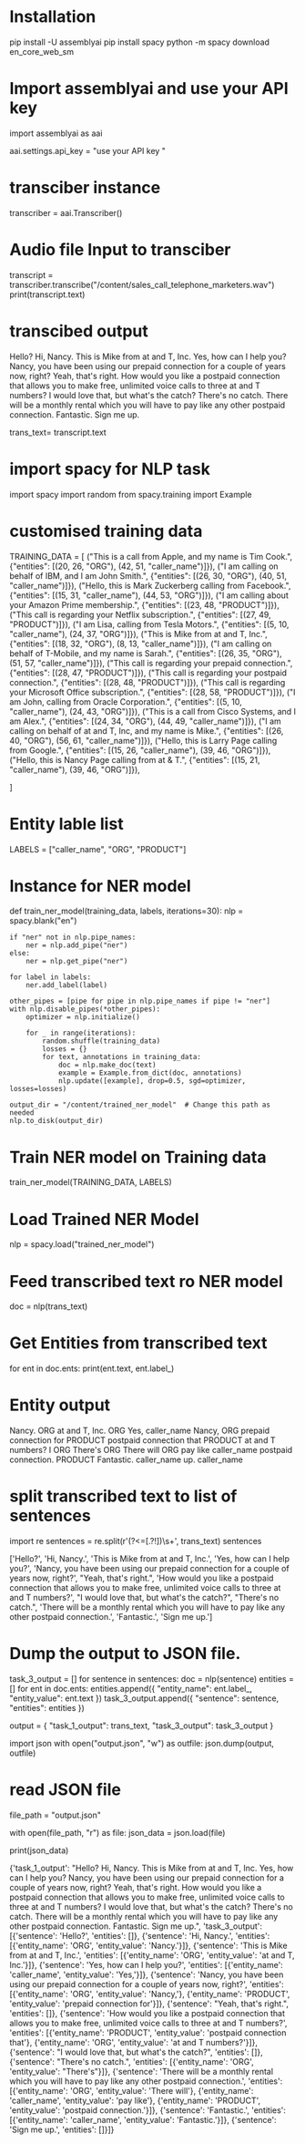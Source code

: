 # Installation
pip install -U assemblyai
pip install spacy
python -m spacy download en_core_web_sm

# Import assemblyai and use your API key     

import assemblyai as aai

aai.settings.api_key = "use your API key "
# transciber instance
transcriber = aai.Transcriber()
# Audio file Input to transciber

transcript = transcriber.transcribe("/content/sales_call_telephone_marketers.wav")
print(transcript.text)
# transcibed output     
Hello? Hi, Nancy. This is Mike from at and T, Inc. Yes, how can I help you? Nancy, you have been using our prepaid connection for a couple of years now, right? Yeah, that's right. How would you like a postpaid connection that allows you to make free, unlimited voice calls to three at and T numbers? I would love that, but what's the catch? There's no catch. There will be a monthly rental which you will have to pay like any other postpaid connection. Fantastic. Sign me up.

trans_text= transcript.text
     
# import spacy for NLP task
import spacy
import random
from spacy.training import Example

# customised training data
TRAINING_DATA = [
    ("This is a call from Apple, and my name is Tim Cook.", {"entities": [(20, 26, "ORG"), (42, 51, "caller_name")]}),
    ("I am calling on behalf of IBM, and I am John Smith.", {"entities": [(26, 30, "ORG"), (40, 51, "caller_name")]}),
    ("Hello, this is Mark Zuckerberg calling from Facebook.", {"entities": [(15, 31, "caller_name"), (44, 53, "ORG")]}),
    ("I am calling about your Amazon Prime membership.", {"entities": [(23, 48, "PRODUCT")]}),
    ("This call is regarding your Netflix subscription.",  {"entities": [(27, 49, "PRODUCT")]}),
    ("I am Lisa, calling from Tesla Motors.", {"entities": [(5, 10, "caller_name"), (24, 37, "ORG")]}),
    ("This is Mike from at and T, Inc.", {"entities": [(18, 32, "ORG"), (8, 13, "caller_name")]}),
    ("I am calling on behalf of T-Mobile, and my name is Sarah.", {"entities": [(26, 35, "ORG"), (51, 57, "caller_name")]}),
    ("This call is regarding your prepaid connection.",  {"entities": [(28, 47, "PRODUCT")]}),
    ("This call is regarding your postpaid connection.",  {"entities": [(28, 48, "PRODUCT")]}),
    ("This call is regarding your Microsoft Office subscription.", {"entities": [(28, 58, "PRODUCT")]}),
    ("I am John, calling from Oracle Corporation.", {"entities": [(5, 10, "caller_name"), (24, 43, "ORG")]}),
    ("This is a call from Cisco Systems, and I am Alex.", {"entities": [(24, 34, "ORG"), (44, 49, "caller_name")]}),
    ("I am calling on behalf of at and T, Inc, and my name is Mike.", {"entities": [(26, 40, "ORG"), (56, 61, "caller_name")]}),
    ("Hello, this is Larry Page calling from Google.", {"entities": [(15, 26, "caller_name"), (39, 46, "ORG")]}),
    ("Hello, this is Nancy Page calling from at & T.", {"entities": [(15, 21, "caller_name"), (39, 46, "ORG")]}),
    
]

     
# Entity lable list
LABELS = ["caller_name", "ORG", "PRODUCT"]
     
# Instance for NER model
def train_ner_model(training_data, labels, iterations=30):
    nlp = spacy.blank("en")

    if "ner" not in nlp.pipe_names:
        ner = nlp.add_pipe("ner")
    else:
        ner = nlp.get_pipe("ner")

    for label in labels:
        ner.add_label(label)

    other_pipes = [pipe for pipe in nlp.pipe_names if pipe != "ner"]
    with nlp.disable_pipes(*other_pipes):
        optimizer = nlp.initialize()

        for _ in range(iterations):
            random.shuffle(training_data)
            losses = {}
            for text, annotations in training_data:
                doc = nlp.make_doc(text)
                example = Example.from_dict(doc, annotations)
                nlp.update([example], drop=0.5, sgd=optimizer, losses=losses)

    output_dir = "/content/trained_ner_model"  # Change this path as needed
    nlp.to_disk(output_dir)
     
# Train NER model on Training data
train_ner_model(TRAINING_DATA, LABELS)

# Load Trained NER Model
nlp = spacy.load("trained_ner_model")
     
# Feed transcribed text ro NER model
doc = nlp(trans_text)
     
# Get Entities from transcribed text
for ent in doc.ents:
    print(ent.text, ent.label_)
# Entity output    
Nancy. ORG
at and T, Inc. ORG
Yes, caller_name
Nancy, ORG
prepaid connection for PRODUCT
postpaid connection that PRODUCT
at and T numbers? I ORG
There's ORG
There will ORG
pay like caller_name
postpaid connection. PRODUCT
Fantastic. caller_name
up. caller_name

# split transcribed text to list of sentences
import re
sentences = re.split(r'(?<=[.?!])\s+', trans_text)
sentences
     
['Hello?',
 'Hi, Nancy.',
 'This is Mike from at and T, Inc.',
 'Yes, how can I help you?',
 'Nancy, you have been using our prepaid connection for a couple of years now, right?',
 "Yeah, that's right.",
 'How would you like a postpaid connection that allows you to make free, unlimited voice calls to three at and T numbers?',
 "I would love that, but what's the catch?",
 "There's no catch.",
 'There will be a monthly rental which you will have to pay like any other postpaid connection.',
 'Fantastic.',
 'Sign me up.']
 
# Dump the output to JSON file.
task_3_output = []
for sentence in sentences:
    doc = nlp(sentence)
    entities = []
    for ent in doc.ents:
        entities.append({
            "entity_name": ent.label_,
            "entity_value": ent.text
        })
    task_3_output.append({
        "sentence": sentence,
        "entities": entities
    })

output = {
    "task_1_output": trans_text,
    "task_3_output": task_3_output
}
     

import json
with open("output.json", "w") as outfile:
    json.dump(output, outfile)

# read JSON file     

file_path = "output.json"

with open(file_path, "r") as file:
    json_data = json.load(file)

print(json_data)
     
{'task_1_output': "Hello? Hi, Nancy. This is Mike from at and T, Inc. Yes, how can I help you? Nancy, you have been using our prepaid connection for a couple of years now, right? Yeah, that's right. How would you like a postpaid connection that allows you to make free, unlimited voice calls to three at and T numbers? I would love that, but what's the catch? There's no catch. There will be a monthly rental which you will have to pay like any other postpaid connection. Fantastic. Sign me up.", 'task_3_output': [{'sentence': 'Hello?', 'entities': []}, {'sentence': 'Hi, Nancy.', 'entities': [{'entity_name': 'ORG', 'entity_value': 'Nancy.'}]}, {'sentence': 'This is Mike from at and T, Inc.', 'entities': [{'entity_name': 'ORG', 'entity_value': 'at and T, Inc.'}]}, {'sentence': 'Yes, how can I help you?', 'entities': [{'entity_name': 'caller_name', 'entity_value': 'Yes,'}]}, {'sentence': 'Nancy, you have been using our prepaid connection for a couple of years now, right?', 'entities': [{'entity_name': 'ORG', 'entity_value': 'Nancy,'}, {'entity_name': 'PRODUCT', 'entity_value': 'prepaid connection for'}]}, {'sentence': "Yeah, that's right.", 'entities': []}, {'sentence': 'How would you like a postpaid connection that allows you to make free, unlimited voice calls to three at and T numbers?', 'entities': [{'entity_name': 'PRODUCT', 'entity_value': 'postpaid connection that'}, {'entity_name': 'ORG', 'entity_value': 'at and T numbers?'}]}, {'sentence': "I would love that, but what's the catch?", 'entities': []}, {'sentence': "There's no catch.", 'entities': [{'entity_name': 'ORG', 'entity_value': "There's"}]}, {'sentence': 'There will be a monthly rental which you will have to pay like any other postpaid connection.', 'entities': [{'entity_name': 'ORG', 'entity_value': 'There will'}, {'entity_name': 'caller_name', 'entity_value': 'pay like'}, {'entity_name': 'PRODUCT', 'entity_value': 'postpaid connection.'}]}, {'sentence': 'Fantastic.', 'entities': [{'entity_name': 'caller_name', 'entity_value': 'Fantastic.'}]}, {'sentence': 'Sign me up.', 'entities': []}]}
